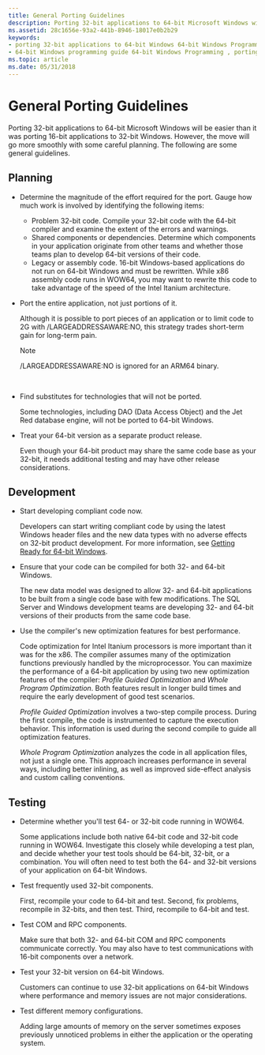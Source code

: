 ```yaml
---
title: General Porting Guidelines
description: Porting 32-bit applications to 64-bit Microsoft Windows will be easier than it was porting 16-bit applications to 32-bit Windows. However, the move will go more smoothly with some careful planning. The following are some general guidelines.
ms.assetid: 28c1656e-93a2-441b-8946-18017e0b2b29
keywords:
- porting 32-bit applications to 64-bit Windows 64-bit Windows Programming
- 64-bit Windows programming guide 64-bit Windows Programming , porting guidelines
ms.topic: article
ms.date: 05/31/2018
---
```


# General Porting Guidelines

Porting 32-bit applications to 64-bit Microsoft Windows will be easier than it was porting 16-bit applications to 32-bit Windows. However, the move will go more smoothly with some careful planning. The following are some general guidelines.

## Planning

-   Determine the magnitude of the effort required for the port. Gauge how much work is involved by identifying the following items:
    -   Problem 32-bit code. Compile your 32-bit code with the 64-bit compiler and examine the extent of the errors and warnings.
    -   Shared components or dependencies. Determine which components in your application originate from other teams and whether those teams plan to develop 64-bit versions of their code.
    -   Legacy or assembly code. 16-bit Windows-based applications do not run on 64-bit Windows and must be rewritten. While x86 assembly code runs in WOW64, you may want to rewrite this code to take advantage of the speed of the Intel Itanium architecture.
-   Port the entire application, not just portions of it.

    Although it is possible to port pieces of an application or to limit code to 2G with /LARGEADDRESSAWARE:NO, this strategy trades short-term gain for long-term pain.

    > [!Note]  
    > /LARGEADDRESSAWARE:NO is ignored for an ARM64 binary.

     

-   Find substitutes for technologies that will not be ported.

    Some technologies, including DAO (Data Access Object) and the Jet Red database engine, will not be ported to 64-bit Windows.

-   Treat your 64-bit version as a separate product release.

    Even though your 64-bit product may share the same code base as your 32-bit, it needs additional testing and may have other release considerations.

## Development

-   Start developing compliant code now.

    Developers can start writing compliant code by using the latest Windows header files and the new data types with no adverse effects on 32-bit product development. For more information, see [Getting Ready for 64-bit Windows](getting-ready-for-64-bit-windows.md).

-   Ensure that your code can be compiled for both 32- and 64-bit Windows.

    The new data model was designed to allow 32- and 64-bit applications to be built from a single code base with few modifications. The SQL Server and Windows development teams are developing 32- and 64-bit versions of their products from the same code base.

-   Use the compiler's new optimization features for best performance.

    Code optimization for Intel Itanium processors is more important than it was for the x86. The compiler assumes many of the optimization functions previously handled by the microprocessor. You can maximize the performance of a 64-bit application by using two new optimization features of the compiler: *Profile Guided Optimization* and *Whole Program Optimization*. Both features result in longer build times and require the early development of good test scenarios.

    *Profile Guided Optimization* involves a two-step compile process. During the first compile, the code is instrumented to capture the execution behavior. This information is used during the second compile to guide all optimization features.

    *Whole Program Optimization* analyzes the code in all application files, not just a single one. This approach increases performance in several ways, including better inlining, as well as improved side-effect analysis and custom calling conventions.

## Testing

-   Determine whether you'll test 64- or 32-bit code running in WOW64.

    Some applications include both native 64-bit code and 32-bit code running in WOW64. Investigate this closely while developing a test plan, and decide whether your test tools should be 64-bit, 32-bit, or a combination. You will often need to test both the 64- and 32-bit versions of your application on 64-bit Windows.

-   Test frequently used 32-bit components.

    First, recompile your code to 64-bit and test. Second, fix problems, recompile in 32-bits, and then test. Third, recompile to 64-bit and test.

-   Test COM and RPC components.

    Make sure that both 32- and 64-bit COM and RPC components communicate correctly. You may also have to test communications with 16-bit components over a network.

-   Test your 32-bit version on 64-bit Windows.

    Customers can continue to use 32-bit applications on 64-bit Windows where performance and memory issues are not major considerations.

-   Test different memory configurations.

    Adding large amounts of memory on the server sometimes exposes previously unnoticed problems in either the application or the operating system.

 

 




